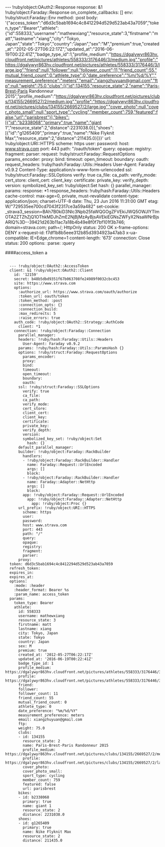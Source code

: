 --- !ruby/object:OAuth2::Response
response: &1 !ruby/object:Faraday::Response
  on_complete_callbacks: []
  env: !ruby/struct:Faraday::Env
    method: :post
    body: '{"access_token":"d6d3c5bab1694c4c8412294d529d523ab43a7059","token_type":"Bearer","athlete":{"id":558333,"username":"mathewxiang","resource_state":3,"firstname":"matt","lastname":"xiang","city":"Tokyo,
      Japan","state":"Tokyo","country":"Japan","sex":"M","premium":true,"created_at":"2012-05-27T06:22:17Z","updated_at":"2016-06-19T00:22:41Z","badge_type_id":1,"profile_medium":"https://dgalywyr863hv.cloudfront.net/pictures/athletes/558333/3176446/3/medium.jpg","profile":"https://dgalywyr863hv.cloudfront.net/pictures/athletes/558333/3176446/3/large.jpg","friend":null,"follower":null,"follower_count":11,"friend_count":55,"mutual_friend_count":0,"athlete_type":0,"date_preference":"%m/%d/%Y","measurement_preference":"meters","email":"xiangzhuyuan@gmail.com","ftp":null,"weight":75.0,"clubs":[{"id":134155,"resource_state":2,"name":"Paris-Brest-Paris
      Randonneur 2015","profile_medium":"https://dgalywyr863hv.cloudfront.net/pictures/clubs/134155/2669527/2/medium.jpg","profile":"https://dgalywyr863hv.cloudfront.net/pictures/clubs/134155/2669527/2/large.jpg","cover_photo":null,"cover_photo_small":null,"sport_type":"cycling","member_count":759,"featured":false,"url":"parisbrest"}],"bikes":[{"id":"b2338068","primary":true,"name":"giant
      1","resource_state":2,"distance":2231038.0}],"shoes":[{"id":"g1265409","primary":true,"name":"Nike
      Flyknit Max","resource_state":2,"distance":211435.0}]}}'
    url: !ruby/object:URI::HTTPS
      scheme: https
      user:
      password:
      host: www.strava.com
      port: 443
      path: "/oauth/token"
      query:
      opaque:
      registry:
      fragment:
      parser:
    request: !ruby/struct:Faraday::RequestOptions
      params_encoder:
      proxy:
      bind:
      timeout:
      open_timeout:
      boundary:
      oauth:
    request_headers: !ruby/hash:Faraday::Utils::Headers
      User-Agent: Faraday v0.9.2
      Content-Type: application/x-www-form-urlencoded
    ssl: !ruby/struct:Faraday::SSLOptions
      verify: true
      ca_file:
      ca_path:
      verify_mode:
      cert_store:
      client_cert:
      client_key:
      certificate:
      private_key:
      verify_depth:
      version:
      symbolized_key_set: !ruby/object:Set
        hash: {}
    parallel_manager:
    params:
    response: *1
    response_headers: !ruby/hash:Faraday::Utils::Headers
      cache-control: max-age=0, private, must-revalidate
      content-type: application/json; charset=UTF-8
      date: Thu, 23 Jun 2016 11:31:00 GMT
      etag: W/"729535ee700cd7043f2317ce3a59a482"
      set-cookie: _strava3_session=BAh7B0kiD3Nlc3Npb25faWQGOgZFVEkiJWQ5OWJlYTlmOTA2ZTZhZjQ1OThkMDJhZmE2NjBjMzAyBjsAVEkiEGNsZWFyX2NsaWNrBjsARlQ%3D--39421d263b11ac7a18b4b49e8f0f7bf101f3b746;
        domain=strava.com; path=/; HttpOnly
      status: 200 OK
      x-frame-options: DENY
      x-request-id: f7df1b8b5eee312b85d3934923a47ab3
      x-ua-compatible: IE=Edge,chrome=1
      content-length: '673'
      connection: Close
    status: 200
options:
  :parse: :query



####access_token        a


```

  --- !ruby/object:OAuth2::AccessToken
  client: &1 !ruby/object:OAuth2::Client
    id: '12159'
    secret: b48b5dbd9351f67b063708fe24989f0032cbc453
    site: https://www.strava.com
    options:
      :authorize_url: https://www.strava.com/oauth/authorize
      :token_url: oauth/token
      :token_method: :post
      :connection_opts: {}
      :connection_build:
      :max_redirects: 5
      :raise_errors: true
    auth_code: !ruby/object:OAuth2::Strategy::AuthCode
      client: *1
    connection: !ruby/object:Faraday::Connection
      parallel_manager:
      headers: !ruby/hash:Faraday::Utils::Headers
        User-Agent: Faraday v0.9.2
      params: !ruby/hash:Faraday::Utils::ParamsHash {}
      options: !ruby/struct:Faraday::RequestOptions
        params_encoder:
        proxy:
        bind:
        timeout:
        open_timeout:
        boundary:
        oauth:
      ssl: !ruby/struct:Faraday::SSLOptions
        verify: true
        ca_file:
        ca_path:
        verify_mode:
        cert_store:
        client_cert:
        client_key:
        certificate:
        private_key:
        verify_depth:
        version:
        symbolized_key_set: !ruby/object:Set
          hash: {}
      default_parallel_manager:
      builder: !ruby/object:Faraday::RackBuilder
        handlers:
        - !ruby/object:Faraday::RackBuilder::Handler
          name: Faraday::Request::UrlEncoded
          args: []
          block:
        - !ruby/object:Faraday::RackBuilder::Handler
          name: Faraday::Adapter::NetHttp
          args: []
          block:
        app: !ruby/object:Faraday::Request::UrlEncoded
          app: !ruby/object:Faraday::Adapter::NetHttp
            app: !ruby/object:Proc {}
      url_prefix: !ruby/object:URI::HTTPS
        scheme: https
        user:
        password:
        host: www.strava.com
        port: 443
        path: "/"
        query:
        opaque:
        registry:
        fragment:
        parser:
      proxy:
  token: d6d3c5bab1694c4c8412294d529d523ab43a7059
  refresh_token:
  expires_in:
  expires_at:
  options:
    :mode: :header
    :header_format: Bearer %s
    :param_name: access_token
  params:
    token_type: Bearer
    athlete:
      id: 558333
      username: mathewxiang
      resource_state: 3
      firstname: matt
      lastname: xiang
      city: Tokyo, Japan
      state: Tokyo
      country: Japan
      sex: M
      premium: true
      created_at: '2012-05-27T06:22:17Z'
      updated_at: '2016-06-19T00:22:41Z'
      badge_type_id: 1
      profile_medium: https://dgalywyr863hv.cloudfront.net/pictures/athletes/558333/3176446/3/medium.jpg
      profile: https://dgalywyr863hv.cloudfront.net/pictures/athletes/558333/3176446/3/large.jpg
      friend:
      follower:
      follower_count: 11
      friend_count: 55
      mutual_friend_count: 0
      athlete_type: 0
      date_preference: "%m/%d/%Y"
      measurement_preference: meters
      email: xiangzhuyuan@gmail.com
      ftp:
      weight: 75.0
      clubs:
      - id: 134155
        resource_state: 2
        name: Paris-Brest-Paris Randonneur 2015
        profile_medium: https://dgalywyr863hv.cloudfront.net/pictures/clubs/134155/2669527/2/medium.jpg
        profile: https://dgalywyr863hv.cloudfront.net/pictures/clubs/134155/2669527/2/large.jpg
        cover_photo:
        cover_photo_small:
        sport_type: cycling
        member_count: 759
        featured: false
        url: parisbrest
      bikes:
      - id: b2338068
        primary: true
        name: giant 1
        resource_state: 2
        distance: 2231038.0
      shoes:
      - id: g1265409
        primary: true
        name: Nike Flyknit Max
        resource_state: 2
        distance: 211435.0

```